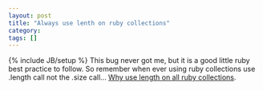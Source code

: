 ```yaml
---
layout: post
title: "Always use lenth on ruby collections"
category:
tags: []
---
```

{% include JB/setup %}
This bug never got me, but it is a good little ruby best practice to follow. So remember when ever using ruby collections use .length call not the .size call...    [Why use length on all ruby collections](http://blog.floehopper.org/articles/2007/08/07/why-array-length-is-better-than-array-size).